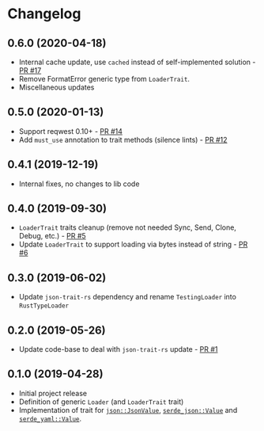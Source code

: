 Changelog
=========

0.6.0 (2020-04-18)
------------------
- Internal cache update, use `cached` instead of self-implemented solution - [PR #17](https://github.com/macisamuele/loader-rs/pull/17)
- Remove FormatError generic type from `LoaderTrait`.
- Miscellaneous updates

0.5.0 (2020-01-13)
------------------
- Support reqwest 0.10+ - [PR #14](https://github.com/macisamuele/loader-rs/pull/14)
- Add `must_use` annotation to trait methods (silence lints) - [PR #12](https://github.com/macisamuele/loader-rs/pull/12)

0.4.1 (2019-12-19)
------------------
- Internal fixes, no changes to lib code

0.4.0 (2019-09-30)
------------------
- `LoaderTrait` traits cleanup (remove not needed Sync, Send, Clone, Debug, etc.) - [PR #5](https://github.com/macisamuele/loader-rs/pull/5)
- Update `LoaderTrait` to support loading via bytes instead of string - [PR #6](https://github.com/macisamuele/loader-rs/pull/6)

0.3.0 (2019-06-02)
------------------
- Update `json-trait-rs` dependency and rename `TestingLoader` into `RustTypeLoader`

0.2.0 (2019-05-26)
------------------
- Update code-base to deal with `json-trait-rs` update - [PR #1](https://github.com/macisamuele/loader-rs/pull/1)

0.1.0 (2019-04-28)
------------------
- Initial project release
- Definition of generic `Loader` (and `LoaderTrait` trait)
- Implementation of trait for [`json::JsonValue`](https://github.com/maciejhirsz/json-rust/), [`serde_json::Value`](https://github.com/serde-rs/json/) and [`serde_yaml::Value`](https://github.com/dtolnay/serde-yaml).
